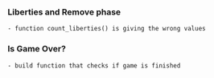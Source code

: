 ### Liberties and Remove phase
    - function count_liberties() is giving the wrong values

### Is Game Over?
    - build function that checks if game is finished 